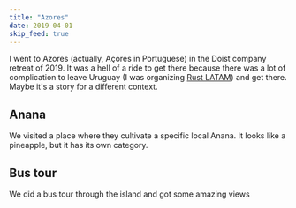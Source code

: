 ```yaml
---
title: "Azores"
date: 2019-04-01
skip_feed: true
---
```


I went to Azores (actually, Açores in Portuguese) in the Doist company retreat
of 2019. It was a hell of a ride to get there because there was a lot of
complication to leave Uruguay (I was organizing [Rust LATAM](/rustlatam2019))
and get there. Maybe it's a story for a different context.

## Anana

We visited a place where they cultivate a specific local Anana. It looks like a
pineapple, but it has its own category.

## Bus tour

We did a bus tour through the island and got some amazing views

